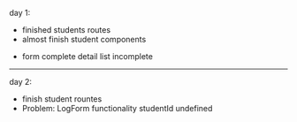 
day 1:
- finished students routes 
- almost finish student components 
* form complete detail list incomplete 


--------------------------------------------

day 2:
- finish student rountes
- Problem: LogForm functionality studentId undefined

